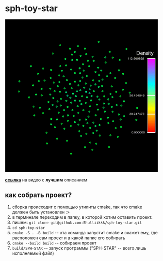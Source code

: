 # sph-toy-star

![SPH Star GIF](sph.GIF "N = 200")

**[ссылка](https://vk.com/away.php?to=https%3A%2F%2Fwww.youtube.com%2Fwatch%3Fv%3Dbs45NErLxuA&cc_key=)** на видео с **лучшим** описанием

## как собрать проект?

1. сборка происходит с помощью утилиты cmake, так что cmake должен быть установлен :>
2. в терминале переходим в папку, в которой хотим оставить проект.
3. пишем: `git clone git@github.com:Shulliikkk/sph-toy-star.git`
4. `cd sph-toy-star`
5. `cmake -S . -B build` -- эта команда запустит cmake и скажет ему, где расположен сам проект и в какой папке его собирать 
6. `cmake --build build` -- собираем проект
7. `build/SPH-STAR` -- запуск программы ("SPH-STAR" -- всего лишь исполняемый файл) 

